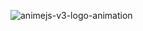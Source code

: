 ![animejs-v3-logo-animation](https://github.com/JMBoulos12/animejs/assets/65892342/399aaef3-0bff-4df9-9885-2dc5276ce716)
